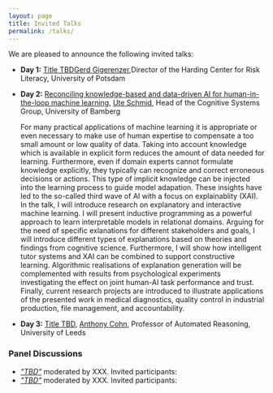 ```yaml
---
layout: page
title: Invited Talks
permalink: /talks/
---
```


We are pleased to announce the following invited talks:

- **Day 1:** [Title TBD](https://advancesincognitivesystems.github.io/acs/speakers/gerd_gigerenzer/)[Gerd Gigerenzer](https://www.mpib-berlin.mpg.de/staff/gerd-gigerenzer),Director of the Harding Center for Risk Literacy, University of Potsdam

- **Day 2:** [Reconciling knowledge-based and data-driven AI for human-in-the-loop machine learning](https://advancesincognitivesystems.github.io/acs/speakers/ute_schmid), [Ute Schmid](https://www.uni-bamberg.de/en/cogsys/schmid), Head of the Cognitive Systems Group, University of Bamberg

   For many practical applications of machine learning it is appropriate or even necessary to make use of human expertise to compensate a too small amount or low quality of data. Taking into account knowledge which is available in explicit form reduces the amount of data needed for learning. Furthermore, even if domain experts cannot formulate knowledge explicitly, they typically can recognize and correct erroneous decisions or actions. This type of implicit knowledge can be injected into the learning process to guide model adapation. These insights have led to the so-called third wave of AI with a focus on explainablity (XAI). In the talk, I will
introduce research on explanatory and interactive machine learning. I will present inductive programming as a powerful approach to learn interpretable models in relational domains. Arguing for the need of specific exlanations for different stakeholders and goals, I will introduce different types of explanations based on theories and findings from cognitive science. Furthermore, I will show how intelligent tutor systems and XAI can be combined to support constructive learning. Algorithmic realisations of explanation generation will be complemented with results from psychological experiments investigating the effect on joint human-AI task performance and trust. Finally, current research projects are introduced to illustrate applications of the presented work in medical diagnostics, quality control in industrial production, file management, and accountability.

- **Day 3:** [Title TBD](https://advancesincognitivesystems.github.io/acs/speakers/Anthony_Cohn), [Anthony Cohn](https://eps.leeds.ac.uk/computing/staff/76/professor-anthony-g-cohn-freng-ceng-citp), Professor of Automated Reasoning, University of Leeds

### Panel Discussions

- [_"TBD"_](https://advancesincognitivesystems.github.io/acs/day2/) moderated by XXX. Invited participants: 
- [_"TBD"_](https://advancesincognitivesystems.github.io/acs/day3/) moderated by XXX. Invited participants:
